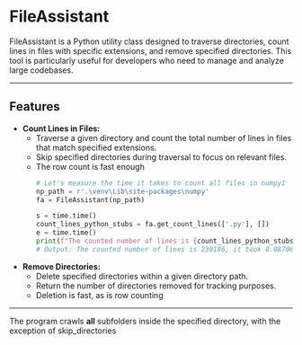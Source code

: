 # FileAssistant

FileAssistant is a Python utility class designed to traverse directories, count lines in files with specific extensions, and remove specified directories. This tool is particularly useful for developers who need to manage and analyze large codebases.

___
## Features

- **Count Lines in Files:** 
  - Traverse a given directory and count the total number of lines in files that match specified extensions.
  - Skip specified directories during traversal to focus on relevant files.
  - The row count is fast enough
    ```python
    # Let's measure the time it takes to count all files in numpy1
    np_path = r'.\venv\Lib\site-packages\numpy'
    fa = FileAssistant(np_path)
    
    s = time.time()
    count_lines_python_stubs = fa.get_count_lines(['.py'], [])
    e = time.time()
    print(f"The counted number of lines is {count_lines_python_stubs}, it took {e - s} seconds")
    # Output: The counted number of lines is 230186, it took 0.08706998825073242 seconds
    ```
- **Remove Directories:**
  - Delete specified directories within a given directory path.
  - Return the number of directories removed for tracking purposes.
  - Deletion is fast, as is row counting
___
The program crawls **all** subfolders inside the specified directory, with the exception of skip_directories